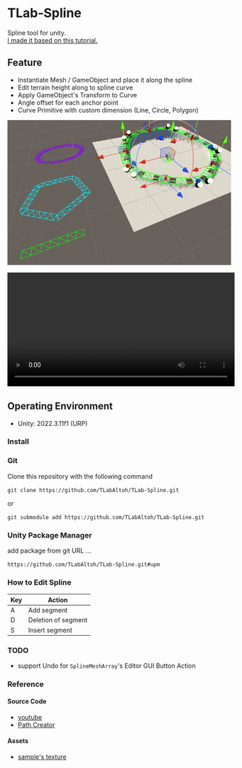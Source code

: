 # TLab-Spline
Spline tool for unity.  
[I made it based on this tutorial.](https://www.youtube.com/playlist?list=PLFt_AvWsXl0d8aDaovNztYf6iTChHzrHP)

## Feature  
- Instantiate Mesh / GameObject and place it along the spline
- Edit terrain height along to spline curve
- Apply GameObject's Transform to Curve
- Angle offset for each anchor point
- Curve Primitive with custom dimension (Line, Circle, Polygon)

<img src="Media/image.png" width="512"></img>

<video src="https://imgur.com/a/rrret1b" width="512"></video>

## Operating Environment
- Unity: 2022.3.11f1 (URP)  

### Install

### Git
Clone this repository with the following command

```
git clone https://github.com/TLabAltoh/TLab-Spline.git
```

or

```
git submodule add https://github.com/TLabAltoh/TLab-Spline.git
```

### Unity Package Manager
add package from git URL ...

```
https://github.com/TLabAltoh/TLab-Spline.git#upm
```

### How to Edit Spline

| Key | Action |
| --- | --- |
| A | Add segment |
| D | Deletion of segment |
| S | Insert segment |

### TODO
- support Undo for ```SplineMeshArray```'s Editor GUI Button Action

### Reference
#### Source Code
- [youtube](https://www.youtube.com/playlist?list=PLFt_AvWsXl0d8aDaovNztYf6iTChHzrHP)
- [Path Creator](https://github.com/SebLague/Path-Creator/tree/master)
#### Assets
- [sample's texture](https://www.freepik.com/free-photo/lines-traffic-paved-roads-background_3738059.html)
